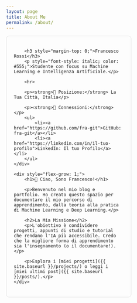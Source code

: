 ```yaml
---
layout: page
title: About Me
permalink: /about/
---
```


<div style="display: flex; gap: 40px;">
    <div style="flex-basis: 300px; padding: 20px; border: 1px solid #ddd; border-radius: 8px;">
        <p align="center">
            </p>

        <h3 style="margin-top: 0;">Francesco Rossi</h3>
        <p style="font-style: italic; color: #555;">Studente con focus su Machine Learning e Intelligenza Artificiale.</p>

        <hr>

        <p><strong>📍 Posizione:</strong> La Tua Città, Italia</p>

        <p><strong>🔗 Connessioni:</strong></p>
        <ul>
            <li><a href="https://github.com/fra-git">GitHub: fra-git</a></li>
            <li><a href="https://linkedin.com/in/il-tuo-profilo">LinkedIn: Il tuo Profilo</a></li>
        </ul>
    </div>

    <div style="flex-grow: 1;">
        <h1>👋 Ciao, Sono Francesco!</h1>

        <p>Benvenuto nel mio blog e portfolio. Ho creato questo spazio per documentare il mio percorso di apprendimento, dalla teoria alla pratica di Machine Learning e Deep Learning.</p>

        <h2>La Mia Missione</h2>
        <p>L'obiettivo è condividere progetti, appunti di studio e tutorial che rendano l'IA più accessibile. Credo che la migliore forma di apprendimento sia l'insegnamento (o il documentare!).</p>

        <p>Esplora i [miei progetti]({{ site.baseurl }}/projects/) o leggi i [miei ultimi post]({{ site.baseurl }}/posts/).</p>
    </div>
</div>
